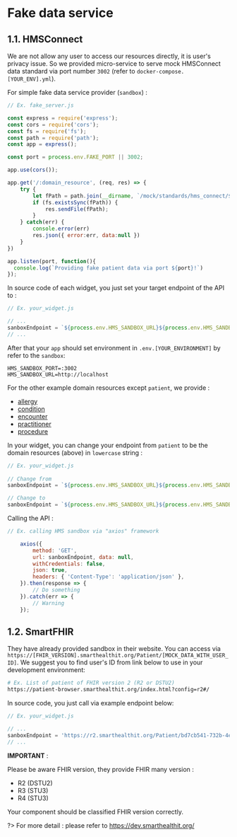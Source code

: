 # **Fake data service**

## **1.1. HMSConnect**

We are not allow any user to access our resources directly, it is user's privacy issue. So we provided micro-service to serve mock HMSConnect data standard via port number `3002` (refer to `docker-compose.[YOUR_ENV].yml`). 

For simple fake data service provider (`sandbox`) :

```js
// Ex. fake_server.js

const express = require('express');
const cors = require('cors');
const fs = require('fs');
const path = require('path');
const app = express();

const port = process.env.FAKE_PORT || 3002;

app.use(cors());

app.get('/:domain_resource', (req, res) => {
    try {
        let fPath = path.join(__dirname, `/mock/standards/hms_connect/${req.params.domain_resource}.json`);
        if (fs.existsSync(fPath)) {
            res.sendFile(fPath);
        }
    } catch(err) {
        console.error(err)
        res.json({ error:err, data:null })
    }
})

app.listen(port, function(){
  console.log(`Providing fake patient data via port ${port}!`)
});
```

In source code of each widget, you just set your target endpoint of the API to :

```javascript
// Ex. your_widget.js

// ...
sanboxEndpoint = `${process.env.HMS_SANDBOX_URL}${process.env.HMS_SANDBOX_PORT}/patient`;
// ...
```

After that your `app` should set environment in `.env.[YOUR_ENVIRONMENT]` by refer to the `sandbox`:

```
HMS_SANDBOX_PORT=:3002
HMS_SANDBOX_URL=http://localhost
```

For the other example domain resources except `patient`, we provide :
 - [allergy](https://github.com/HMSConnect/hms-widget-sdk/blob/master/fake/mock/standards/hms_connect/allergy.json)
 - [condition](https://github.com/HMSConnect/hms-widget-sdk/blob/master/fake/mock/standards/hms_connect/condition.json)
 - [encounter](https://github.com/HMSConnect/hms-widget-sdk/blob/master/fake/mock/standards/hms_connect/encounter.json)
 - [practitioner](https://github.com/HMSConnect/hms-widget-sdk/blob/master/fake/mock/standards/hms_connect/practitioner.json)
 - [procedure](https://github.com/HMSConnect/hms-widget-sdk/blob/master/fake/mock/standards/hms_connect/procedure.json)


In your widget, you can change your endpoint from `patient` to be the domain resources (above) in `lowercase` string :

```javascript
// Ex. your_widget.js
    
// Change from
sanboxEndpoint = `${process.env.HMS_SANDBOX_URL}${process.env.HMS_SANDBOX_PORT}/patient`;

// Change to
sanboxEndpoint = `${process.env.HMS_SANDBOX_URL}${process.env.HMS_SANDBOX_PORT}/encounter`;
```

Calling the API :

```js
// Ex. calling HMS sandbox via "axios" framework

    axios({
        method: 'GET',
        url: sanboxEndpoint, data: null,
        withCredentials: false, 
        json: true,
        headers: { 'Content-Type': 'application/json' },
    }).then(response => {
        // Do something
    }).catch(err => {
        // Warning
    });
```

## **1.2. SmartFHIR**

They have already provided sandbox in their website. You can access via `https://[FHIR_VERSION].smarthealthit.org/Patient/[MOCK_DATA_WITH_USER_ID]`. We suggest you to find user's ID from link below to use in your development environment:

```bash
# Ex. List of patient of FHIR version 2 (R2 or DSTU2)
https://patient-browser.smarthealthit.org/index.html?config=r2#/
```

In source code, you just call via example endpoint below:

```javascript
// Ex. your_widget.js

// ...
sanboxEndpoint = 'https://r2.smarthealthit.org/Patient/bd7cb541-732b-4e39-ab49-ae507aa49326';
// ...
```

**IMPORTANT** :

Please be aware FHIR version, they provide FHIR many version :
 - R2 (DSTU2)
 - R3 (STU3)
 - R4 (STU3)

Your component should be classified FHIR version correctly.

?> For more detail : please refer to https://dev.smarthealthit.org/